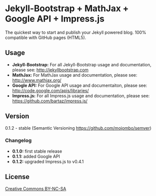 # Jekyll-Bootstrap + MathJax + Google API + Impress.js

The quickest way to start and publish your Jekyll powered blog. 100% compatible with GitHub pages (HTML5).

## Usage

- **Jekyll-Bootstrap:** For all Jekyll-Bootstrap usage and documentation, please see: <http://jekyllbootstrap.com>
- **MathJax:** For MathJax usage and documentation, please see: <http://www.mathjax.org/>
- **Google API:** For Google API usage and documentaiton, please see: <http://code.google.com/apis/libraries/>
- **Impress.js:** For all Impress.js usage and documentation, please see: <https://github.com/bartaz/impress.js/>

## Version

0.1.2 - stable (Semantic Versioning <https://github.com/mojombo/semver>)

### Changelog

- **0.1.0:** first stable release
- **0.1.1:** added Google API
- **0.1.2:** upgraded Impress.js to v0.4.1

## License

[Creative Commons BY-NC-SA](http://creativecommons.org/licenses/by-nc-sa/3.0/)
